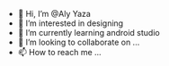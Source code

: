 - 👋 Hi, I’m @Aly Yaza
- 👀 I’m interested in designing
- 🌱 I’m currently learning android studio
- 💞️ I’m looking to collaborate on ...
- 📫 How to reach me ...

<!---
statusyaza/statusyaza is a ✨ special ✨ repository because its `README.md` (this file) appears on your GitHub profile.
You can click the Preview link to take a look at your changes.
--->
